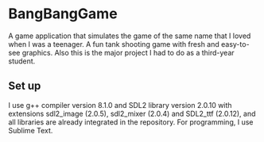# BangBangGame
A game application that simulates the game of the same name that I loved when I was a teenager.
A fun tank shooting game with fresh and easy-to-see graphics. Also this is the major project I had to do as a third-year student.

## Set up
I use g++ compiler version 8.1.0 and SDL2 library version 2.0.10 with extensions sdl2_image (2.0.5), sdl2_mixer (2.0.4) and SDL2_ttf (2.0.12), and all libraries are already integrated in the repository. For programming, I use Sublime Text.

